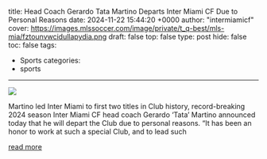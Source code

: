 title: Head Coach Gerardo Tata Martino Departs Inter Miami CF Due to Personal Reasons
date: 2024-11-22 15:44:20 +0000
author: "intermiamicf"
cover: https://images.mlssoccer.com/image/private/t_q-best/mls-mia/fztounvwcidullapydia.png
draft: false
top: false
type: post
hide: false
toc: false
tags:
  - Sports
categories:
  - sports
---

![](https://images.mlssoccer.com/image/private/t_q-best/mls-mia/fztounvwcidullapydia.png)

Martino led Inter Miami to first two titles in Club history, record-breaking 2024 season Inter Miami CF head coach Gerardo ‘Tata’ Martino announced today that he will depart the Club due to personal reasons. “It has been an honor to work at such a special Club, and to lead such

[read more](https://www.intermiamicf.com/news/head-coach-gerardo-tata-martino-departs-inter-miami-cf-due-to-personal-reasons)
